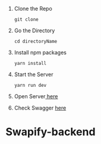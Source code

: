 1.  Clone the Repo

        git clone

2.  Go the Directory

        cd directoryName

3.  Install npm packages

        yarn install

4.  Start the Server

        yarn run dev

5.  Open Server<a href="http:localhost:5000"> here</a>

6.  Check Swagger <a href="http:localhost:5000/api-docs"> here</a>
# Swapify-backend
